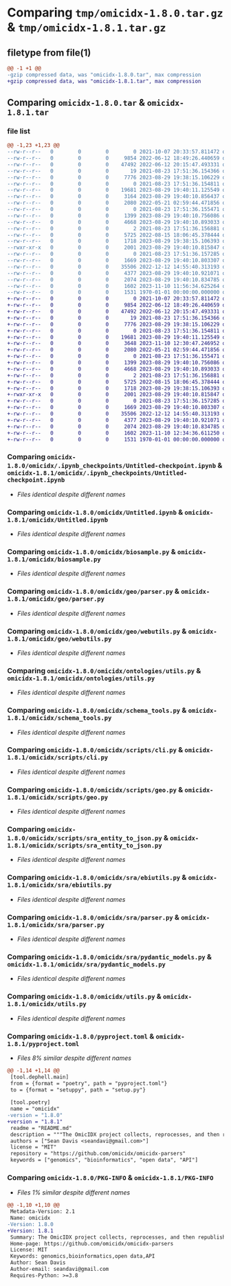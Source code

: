 # Comparing `tmp/omicidx-1.8.0.tar.gz` & `tmp/omicidx-1.8.1.tar.gz`

## filetype from file(1)

```diff
@@ -1 +1 @@
-gzip compressed data, was "omicidx-1.8.0.tar", max compression
+gzip compressed data, was "omicidx-1.8.1.tar", max compression
```

## Comparing `omicidx-1.8.0.tar` & `omicidx-1.8.1.tar`

### file list

```diff
@@ -1,23 +1,23 @@
--rw-r--r--   0        0        0        0 2021-10-07 20:33:57.811472 omicidx-1.8.0/README.md
--rw-r--r--   0        0        0     9854 2022-06-12 18:49:26.440659 omicidx-1.8.0/omicidx/.ipynb_checkpoints/Untitled-checkpoint.ipynb
--rw-r--r--   0        0        0    47492 2022-06-12 20:15:47.493331 omicidx-1.8.0/omicidx/Untitled.ipynb
--rw-r--r--   0        0        0       19 2021-08-23 17:51:36.154366 omicidx-1.8.0/omicidx/__init__.py
--rw-r--r--   0        0        0     7776 2023-08-29 19:38:15.106229 omicidx-1.8.0/omicidx/biosample.py
--rw-r--r--   0        0        0        0 2021-08-23 17:51:36.154811 omicidx-1.8.0/omicidx/geo/__init__.py
--rw-r--r--   0        0        0    19681 2023-08-29 19:40:11.125549 omicidx-1.8.0/omicidx/geo/parser.py
--rw-r--r--   0        0        0     3164 2023-08-29 19:40:10.856437 omicidx-1.8.0/omicidx/geo/pydantic_models.py
--rw-r--r--   0        0        0     2080 2022-05-21 02:59:44.471856 omicidx-1.8.0/omicidx/geo/webutils.py
--rw-r--r--   0        0        0        0 2021-08-23 17:51:36.155471 omicidx-1.8.0/omicidx/ontologies/__init__.py
--rw-r--r--   0        0        0     1399 2023-08-29 19:40:10.756086 omicidx-1.8.0/omicidx/ontologies/utils.py
--rw-r--r--   0        0        0     4668 2023-08-29 19:40:10.893033 omicidx-1.8.0/omicidx/schema_tools.py
--rw-r--r--   0        0        0        2 2021-08-23 17:51:36.156881 omicidx-1.8.0/omicidx/scripts/__init__.py
--rw-r--r--   0        0        0     5725 2022-08-15 18:06:45.378444 omicidx-1.8.0/omicidx/scripts/cli.py
--rw-r--r--   0        0        0     1718 2023-08-29 19:38:15.106393 omicidx-1.8.0/omicidx/scripts/geo.py
--rwxr-xr-x   0        0        0     2001 2023-08-29 19:40:10.815847 omicidx-1.8.0/omicidx/scripts/sra_entity_to_json.py
--rw-r--r--   0        0        0        0 2021-08-23 17:51:36.157285 omicidx-1.8.0/omicidx/sra/__init__.py
--rw-r--r--   0        0        0     1669 2023-08-29 19:40:10.803307 omicidx-1.8.0/omicidx/sra/ebiutils.py
--rw-r--r--   0        0        0    35506 2022-12-12 14:55:40.313193 omicidx-1.8.0/omicidx/sra/parser.py
--rw-r--r--   0        0        0     4377 2023-08-29 19:40:10.921071 omicidx-1.8.0/omicidx/sra/pydantic_models.py
--rw-r--r--   0        0        0     2074 2023-08-29 19:40:10.834785 omicidx-1.8.0/omicidx/utils.py
--rw-r--r--   0        0        0     1602 2023-11-10 11:56:34.625264 omicidx-1.8.0/pyproject.toml
--rw-r--r--   0        0        0     1531 1970-01-01 00:00:00.000000 omicidx-1.8.0/PKG-INFO
+-rw-r--r--   0        0        0        0 2021-10-07 20:33:57.811472 omicidx-1.8.1/README.md
+-rw-r--r--   0        0        0     9854 2022-06-12 18:49:26.440659 omicidx-1.8.1/omicidx/.ipynb_checkpoints/Untitled-checkpoint.ipynb
+-rw-r--r--   0        0        0    47492 2022-06-12 20:15:47.493331 omicidx-1.8.1/omicidx/Untitled.ipynb
+-rw-r--r--   0        0        0       19 2021-08-23 17:51:36.154366 omicidx-1.8.1/omicidx/__init__.py
+-rw-r--r--   0        0        0     7776 2023-08-29 19:38:15.106229 omicidx-1.8.1/omicidx/biosample.py
+-rw-r--r--   0        0        0        0 2021-08-23 17:51:36.154811 omicidx-1.8.1/omicidx/geo/__init__.py
+-rw-r--r--   0        0        0    19681 2023-08-29 19:40:11.125549 omicidx-1.8.1/omicidx/geo/parser.py
+-rw-r--r--   0        0        0     3648 2023-11-10 12:30:47.246952 omicidx-1.8.1/omicidx/geo/pydantic_models.py
+-rw-r--r--   0        0        0     2080 2022-05-21 02:59:44.471856 omicidx-1.8.1/omicidx/geo/webutils.py
+-rw-r--r--   0        0        0        0 2021-08-23 17:51:36.155471 omicidx-1.8.1/omicidx/ontologies/__init__.py
+-rw-r--r--   0        0        0     1399 2023-08-29 19:40:10.756086 omicidx-1.8.1/omicidx/ontologies/utils.py
+-rw-r--r--   0        0        0     4668 2023-08-29 19:40:10.893033 omicidx-1.8.1/omicidx/schema_tools.py
+-rw-r--r--   0        0        0        2 2021-08-23 17:51:36.156881 omicidx-1.8.1/omicidx/scripts/__init__.py
+-rw-r--r--   0        0        0     5725 2022-08-15 18:06:45.378444 omicidx-1.8.1/omicidx/scripts/cli.py
+-rw-r--r--   0        0        0     1718 2023-08-29 19:38:15.106393 omicidx-1.8.1/omicidx/scripts/geo.py
+-rwxr-xr-x   0        0        0     2001 2023-08-29 19:40:10.815847 omicidx-1.8.1/omicidx/scripts/sra_entity_to_json.py
+-rw-r--r--   0        0        0        0 2021-08-23 17:51:36.157285 omicidx-1.8.1/omicidx/sra/__init__.py
+-rw-r--r--   0        0        0     1669 2023-08-29 19:40:10.803307 omicidx-1.8.1/omicidx/sra/ebiutils.py
+-rw-r--r--   0        0        0    35506 2022-12-12 14:55:40.313193 omicidx-1.8.1/omicidx/sra/parser.py
+-rw-r--r--   0        0        0     4377 2023-08-29 19:40:10.921071 omicidx-1.8.1/omicidx/sra/pydantic_models.py
+-rw-r--r--   0        0        0     2074 2023-08-29 19:40:10.834785 omicidx-1.8.1/omicidx/utils.py
+-rw-r--r--   0        0        0     1602 2023-11-10 12:34:36.611250 omicidx-1.8.1/pyproject.toml
+-rw-r--r--   0        0        0     1531 1970-01-01 00:00:00.000000 omicidx-1.8.1/PKG-INFO
```

### Comparing `omicidx-1.8.0/omicidx/.ipynb_checkpoints/Untitled-checkpoint.ipynb` & `omicidx-1.8.1/omicidx/.ipynb_checkpoints/Untitled-checkpoint.ipynb`

 * *Files identical despite different names*

### Comparing `omicidx-1.8.0/omicidx/Untitled.ipynb` & `omicidx-1.8.1/omicidx/Untitled.ipynb`

 * *Files identical despite different names*

### Comparing `omicidx-1.8.0/omicidx/biosample.py` & `omicidx-1.8.1/omicidx/biosample.py`

 * *Files identical despite different names*

### Comparing `omicidx-1.8.0/omicidx/geo/parser.py` & `omicidx-1.8.1/omicidx/geo/parser.py`

 * *Files identical despite different names*

### Comparing `omicidx-1.8.0/omicidx/geo/webutils.py` & `omicidx-1.8.1/omicidx/geo/webutils.py`

 * *Files identical despite different names*

### Comparing `omicidx-1.8.0/omicidx/ontologies/utils.py` & `omicidx-1.8.1/omicidx/ontologies/utils.py`

 * *Files identical despite different names*

### Comparing `omicidx-1.8.0/omicidx/schema_tools.py` & `omicidx-1.8.1/omicidx/schema_tools.py`

 * *Files identical despite different names*

### Comparing `omicidx-1.8.0/omicidx/scripts/cli.py` & `omicidx-1.8.1/omicidx/scripts/cli.py`

 * *Files identical despite different names*

### Comparing `omicidx-1.8.0/omicidx/scripts/geo.py` & `omicidx-1.8.1/omicidx/scripts/geo.py`

 * *Files identical despite different names*

### Comparing `omicidx-1.8.0/omicidx/scripts/sra_entity_to_json.py` & `omicidx-1.8.1/omicidx/scripts/sra_entity_to_json.py`

 * *Files identical despite different names*

### Comparing `omicidx-1.8.0/omicidx/sra/ebiutils.py` & `omicidx-1.8.1/omicidx/sra/ebiutils.py`

 * *Files identical despite different names*

### Comparing `omicidx-1.8.0/omicidx/sra/parser.py` & `omicidx-1.8.1/omicidx/sra/parser.py`

 * *Files identical despite different names*

### Comparing `omicidx-1.8.0/omicidx/sra/pydantic_models.py` & `omicidx-1.8.1/omicidx/sra/pydantic_models.py`

 * *Files identical despite different names*

### Comparing `omicidx-1.8.0/omicidx/utils.py` & `omicidx-1.8.1/omicidx/utils.py`

 * *Files identical despite different names*

### Comparing `omicidx-1.8.0/pyproject.toml` & `omicidx-1.8.1/pyproject.toml`

 * *Files 8% similar despite different names*

```diff
@@ -1,14 +1,14 @@
 [tool.dephell.main]
 from = {format = "poetry", path = "pyproject.toml"}
 to = {format = "setuppy", path = "setup.py"}
 
 [tool.poetry]
 name = "omicidx"
-version = "1.8.0"
+version = "1.8.1"
 readme = "README.md"
 description = """The OmicIDX project collects, reprocesses, and then republishes metadata from multiple public genomics repositories. Included are the NCBI SRA, Biosample, and GEO databases. Publication is via the cloud data warehouse platform Bigquery, a set of performant search and retrieval APIs, and a set of json-format files for easy incorporation into other projects."""
 authors = ["Sean Davis <seandavi@gmail.com>"]
 license = "MIT"
 repository = "https://github.com/omicidx/omicidx-parsers"
 keywords = ["genomics", "bioinformatics", "open data", "API"]
```

### Comparing `omicidx-1.8.0/PKG-INFO` & `omicidx-1.8.1/PKG-INFO`

 * *Files 1% similar despite different names*

```diff
@@ -1,10 +1,10 @@
 Metadata-Version: 2.1
 Name: omicidx
-Version: 1.8.0
+Version: 1.8.1
 Summary: The OmicIDX project collects, reprocesses, and then republishes metadata from multiple public genomics repositories. Included are the NCBI SRA, Biosample, and GEO databases. Publication is via the cloud data warehouse platform Bigquery, a set of performant search and retrieval APIs, and a set of json-format files for easy incorporation into other projects.
 Home-page: https://github.com/omicidx/omicidx-parsers
 License: MIT
 Keywords: genomics,bioinformatics,open data,API
 Author: Sean Davis
 Author-email: seandavi@gmail.com
 Requires-Python: >=3.8
```

